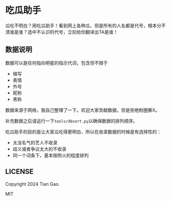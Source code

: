 # 吃瓜助手

瓜吃不明白？用吃瓜助手！看到网上各种瓜，但是所有的人名都是代号，根本分不清谁是谁？选中不认识的代号，立刻给你翻译出TA是谁！

## 数据说明

数据可以是任何指向明星的指示代词，包含但不限于

* 缩写
* 表情
* 外号
* 昵称
* 黑称

数据来源于网络，我自己整理了一下。欢迎大家贡献数据，但是拒绝粉圈撕X。

补充数据之后请运行一下`tools/dbsort.py`以确保数据的排列顺序。

吃瓜助手的目的是让大家瓜吃得更明白，所以在收录数据的时候是有选择性的：

* 太没名气的艺人不收录
* 歧义或者争议太大的不收录
* 同一个词条下，基本按照火的程度排列

## LICENSE

Copyright 2024 Tian Gao.

MIT
